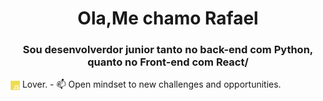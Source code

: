 <h1 align="center" >Ola,Me chamo Rafael</h1>
<h3 align="center">Sou desenvolverdor junior tanto no back-end com Python, quanto no Front-end com React/</h3>
<img align="center" alt="isaac-Js" height="15" width="15" src="https://raw.githubusercontent.com/devicons/devicon/master/icons/javascript/javascript-plain.svg"> </img> Lover.
- 📫 Open mindset to new challenges and opportunities.
